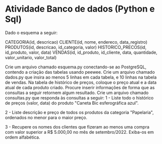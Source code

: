 # Atividade Banco de dados (Python e Sql)

Dado o esquema a seguir:

CATEGORIA(id, descricao)
CLIENTE(id, nome, endereco, data_registro)
PRODUTOS(id, descricao, id_categoria, valor)
HISTORICO_PRECOS(id, id_produto, valor, data)
VENDAS(id, id_produto, id_cliente, data, quantidade, valor_unitario, valor_total)

Crie um arquivo chamado esquema.py conectando-se ao PostgreSQL, contendo a criação das tabelas usando peewee.
Crie um arquivo chamado dados.py que insira ao menos 5 linhas em cada tabela, e 10 linhas na tabela de vendas. Na tabela de histórico de preços, coloque o preço atual e a data atual de cada produto criado. Procure inserir informações de forma que as consultas a seguir retornem algum resultado.
Crie um arquivo chamado consultas.py que responda às consultas a seguir:
1 - Liste todo o histórico de preços (valor, data) do produto "Caneta Bic esferográfica azul".

2 - Liste descrição e preço de todos os produtos da categoria "Papelaria", ordenados no menor para o maior preço.

3 - Recupere os nomes dos clientes que fizeram ao menos uma compra com valor superior a R$ 5.000,00 no mês de setembro/2022. Exiba-os em ordem alfabética.
